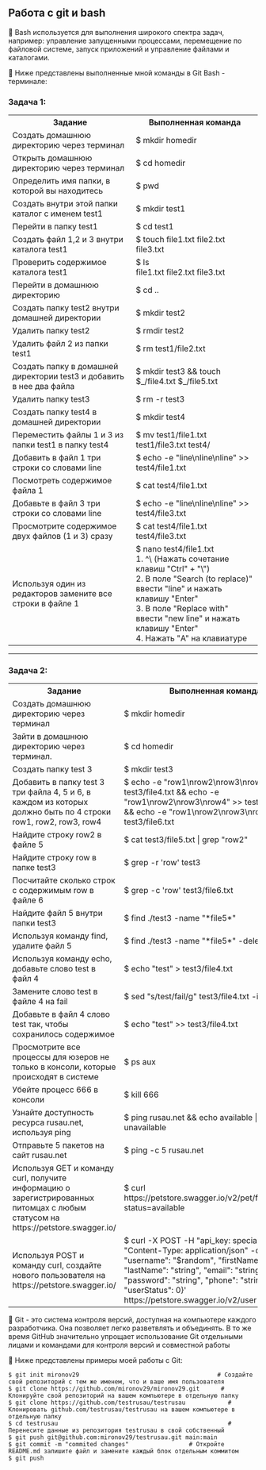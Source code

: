 <h2>Работа с git и bash</h2>

🌟 Bash используется для выполнения широкого спектра задач, например: управление запущенными процессами, перемещение по файловой системе, запуск приложений и управление файлами и каталогами.

🌟 Ниже представлены выполненные мной команды в Git Bash - терминале:

<h3>Задача 1:</h3>
<table>
  <tr>
    <th>Задание</th>
    <th>Выполненная команда</th>
  </tr>
  <tr>
    <td>Создать домашнюю директорию через терминал</td>
    <td>$ mkdir homedir</td>
  </tr>
  <tr>
    <td>Открыть домашнюю директорию через терминал</td>
    <td>$ cd homedir</td>
  </tr>
  <tr>
    <td>Определить имя папки, в которой вы находитесь</td>
    <td>$ pwd</td>
  </tr>
  <tr>
    <td>Создать внутри этой папки каталог с именем test1</td>
    <td>$ mkdir test1</td>
  </tr>
  <tr>
    <td>Перейти в папку test1</td>
    <td>$ cd test1</td>
  </tr>
  <tr>
    <td>Создать файл 1,2 и 3 внутри каталога test1</td>
    <td>$ touch file1.txt file2.txt file3.txt</td>
  </tr>
  <tr>
    <td>Проверить содержимое каталога test1</td>
    <td>$ ls 
      <br>file1.txt  file2.txt  file3.txt</td>
  </tr>
  <tr>
    <td>Перейти в домашнюю директорию</td>
    <td>$ cd ..</td>
  </tr>
  <tr>
    <td>Создать папку test2 внутри домашней директории</td>
    <td>$ mkdir test2</td>
  </tr>
  <tr>
    <td>Удалить папку test2</td>
    <td>$ rmdir test2</td>
  </tr>
  <tr>
    <td>Удалить файл 2 из папки test1</td>
    <td>$ rm test1/file2.txt</td>
  </tr>
  <tr>
    <td>Создать папку в домашней директории test3 и добавить в нее два файла</td>
    <td>$ mkdir test3 && touch $_/file4.txt $_/file5.txt</td>
  </tr>
  <tr>
    <td>Удалить папку test3</td>
    <td>$ rm -r test3</td>
  </tr>
  <tr>
    <td>Создать папку test4 в домашней директории</td>
    <td>$ mkdir test4</td>
  </tr>
  <tr>
    <td>Переместить файлы 1 и 3 из папки test1 в папку test4</td>
    <td>$ mv test1/file1.txt test1/file3.txt test4/</td>
  </tr>
  <tr>
    <td>Добавить в файл 1 три строки со словами line</td>
    <td>$ echo -e "line\nline\nline" >> test4/file1.txt</td>
  </tr>
  <tr>
    <td>Посмотреть содержимое файла 1</td>
    <td>$ cat test4/file1.txt</td>
  </tr>
  <tr>
    <td>Добавьте в файл 3 три строки со словами line</td>
    <td>$ echo -e "line\nline\nline" >> test4/file3.txt</td>
  </tr>
  <tr>
    <td>Просмотрите содержимое двух файлов (1 и 3) сразу</td>
    <td>$ cat test4/file1.txt test4/file3.txt</td>
  </tr>
  <tr>
    <td>Используя один из редакторов замените все строки в файле 1</td>
    <td>$ nano test4/file1.txt
    <br>1. ^\ (Нажать сочетание клавиш "Ctrl" + "\")
    <br>2. В поле "Search (to replace)" ввести "line" и нажать клавишу "Enter"
    <br>3. В поле "Replace with" ввести "new line" и нажать клавишу "Enter"
    <br>4. Нажать "A" на клавиатуре</td>
  </tr>
</table>
<hr>
<h3>Задача 2:</h3>
<table>
  <tr>
    <th>Задание</th>
    <th>Выполненная команда</th>
  </tr>
  <tr>
    <td>Создать домашнюю директорию через терминал</td>
    <td>$ mkdir homedir</td>
  </tr>
  <tr>
    <td>Зайти в домашнюю директорию через терминал.</td>
    <td>$ cd homedir</td>
  </tr>
  <tr>
    <td>Создать папку test 3</td>
    <td>$ mkdir test3</td>
  </tr>
  <tr>
    <td>Добавить в папку test 3 три файла 4, 5 и 6, в каждом из которых должно быть по 4 строки row1, row2, row3, row4</td>
    <td>$ echo -e "row1\nrow2\nrow3\nrow4" >> test3/file4.txt && echo -e "row1\nrow2\nrow3\nrow4" >> test3/file5.txt && echo -e "row1\nrow2\nrow3\nrow4" >> test3/file6.txt</td>
  </tr>
  <tr>
    <td>Найдите строку row2 в файле 5</td>
    <td>$ cat test3/file5.txt | grep "row2"</td>
  </tr>
  <tr>
    <td>Найдите строку row в папке test3</td>
    <td>$ grep -r 'row' test3</td>
  </tr>
  <tr>
    <td>Посчитайте сколько строк с содержимым row в файле 6</td>
    <td>$ grep -c 'row' test3/file6.txt</td>
  </tr>
  <tr>
    <td>Найдите файл 5 внутри папки test3</td>
    <td>$ find ./test3 -name "*file5*"</td>
  </tr>
  <tr>
    <td>Используя команду find, удалите файл 5</td>
    <td>$ find ./test3 -name "*file5*" -delete</td>
  </tr>
  <tr>
    <td>Используя команду echo, добавьте слово test в файл 4</td>
    <td>$ echo "test" > test3/file4.txt</td>
  </tr>
  <tr>
    <td>Замените слово test в файле 4 на fail</td>
    <td>$ sed "s/test/fail/g" test3/file4.txt -i</td>
  </tr>
  <tr>
    <td>Добавьте в файл 4 слово test так, чтобы сохранилось содержимое</td>
    <td>$ echo "test" >> test3/file4.txt</td>
  </tr>
  <tr>
    <td>Просмотрите все процессы для юзеров не только в консоли, которые происходят в системе</td>
    <td>$ ps aux</td>
  </tr>
  <tr>
    <td>Убейте процесс 666 в консоли</td>
    <td>$ kill 666</td>
  </tr>
  <tr>
    <td>Узнайте доступность ресурса rusau.net, используя ping</td>
    <td>$ ping rusau.net && echo available || echo unavailable</td>
  </tr>
  <tr>
    <td>Отправьте 5 пакетов на сайт rusau.net</td>
    <td>$ ping -c 5 rusau.net</td>
  </tr>
  <tr>
    <td>Используя GET и команду curl, получите информацию о зарегистрированных питомцах с любым статусом на https://petstore.swagger.io/</td>
    <td>$ curl https://petstore.swagger.io/v2/pet/findByStatus?status=available</td>
  </tr>
  <tr>
    <td>Используя POST и команду curl, создайте нового пользователя на https://petstore.swagger.io/</td>
    <td>$ curl -X POST -H "api_key: special-key" -H "Content-Type: application/json" -d '{"id": 0, "username": "$random", "firstName": "string", "lastName": "string", "email": "string", "password": "string", "phone": "string", "userStatus": 0}' https://petstore.swagger.io/v2/user</td>
  </tr>
</table>

🌟 Git - это система контроля версий, доступная на компьютере каждого разработчика. Она позволяет легко разветвлять и объединять. В то же время GitHub значительно упрощает использование Git отдельными лицами и командами для контроля версий и совместной работы

🌟 Ниже представлены примеры моей работы с Git:

```
$ git init mironov29                                       # Создайте свой репозиторий с тем же именем, что и ваше имя пользователя 
$ git clone https://github.com/mironov29/mironov29.git      # Клонируйте свой репозиторий на вашем компьютере в отдельную папку
$ git clone https://github.com/testrusau/testrusau            # Клонировать github.com/testrusau/testrusau на вашем компьютере в отдельную папку
$ cd testrusau                                                # Перенесите данные из репозитория testrusau в свой собственный 
$ git push git@github.com:mironov29/testrusau.git main:main
$ git commit -m "commited changes"                 # Откройте README.md запишите файл и замените каждый блок отдельным коммитом 
$ git push 
```
